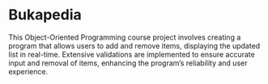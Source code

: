 # Bukapedia
This Object-Oriented Programming course project involves creating a program that allows users to add and remove items, displaying the updated list in real-time. Extensive validations are implemented to ensure accurate input and removal of items, enhancing the program’s reliability and user experience.
